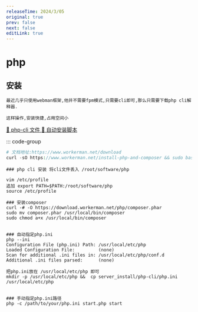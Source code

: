```yaml
---
releaseTime: 2024/3/05
original: true
prev: false
next: false
editLink: true
---
```

# php




## 安装

`最近几乎只使用webman框架,他并不需要fpm模式,只需要cli即可,那么只需要下载php cli解释器.`

`这样操作,安装快捷,占用空间小`

<a href="/public/file/php-8.4-linux-x86_64.tar.gz" download="php-8.4-linux-x86_64.tar.gz">
  💾  php-cli 文件
</a>
<a href="/public/file/install-php-and-composer" download="install-php-and-composer">
  💾 自动安装脚本
</a>

::: code-group



````php [快捷安装]
# 文档地址:https://www.workerman.net/download
curl -sO https://www.workerman.net/install-php-and-composer && sudo bash install-php-and-composer


````

```` php[手动安装]
### php cli 安装 将cli文件丢入 /root/software/php

vim /etc/profile
追加 export PATH=$PATH:/root/software/php
source /etc/profile

### 安装composer
curl -# -O https://download.workerman.net/php/composer.phar
sudo mv composer.phar /usr/local/bin/composer
sudo chmod a+x /usr/local/bin/composer


### 自动指定php.ini
php --ini
Configuration File (php.ini) Path: /usr/local/etc/php
Loaded Configuration File:         (none)
Scan for additional .ini files in: /usr/local/etc/php/conf.d
Additional .ini files parsed:      (none)

把php.ini放在 /usr/local/etc/php 即可
mkdir -p /usr/local/etc/php &&  cp server_install/php-cli/php.ini /usr/local/etc/php


### 手动指定php.ini路径
php -c /path/to/your/php.ini start.php start

````


